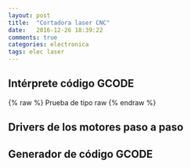 ```yaml
---
layout: post
title:  "Cortadora laser CNC"
date:   2016-12-26 18:39:22
comments: true
categories: electronica
tags: elec laser
---
```

Intérprete código GCODE
-----------------------

{% raw %}
Prueba de tipo raw
{% endraw %}

Drivers de los motores paso a paso
----------------------------------

Generador de código GCODE
-------------------------
